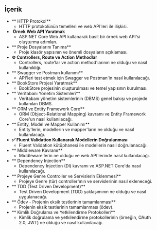 ##  İçerik

* ** HTTP Protokol**
    * HTTP protokolünün temelleri ve web API'leri ile ilişkisi.
* **️ Örnek Web API Yaratmak**
    * ASP.NET Core Web API kullanarak basit bir örnek web API'si oluşturma adımları.
* ** Proje Dosyalarını Tanıma**
    * Proje klasör yapısının ve önemli dosyaların açıklaması.
* **⚙️ Controllers, Route ve Action Methodlar**
    * Controllers, route'lar ve action method'larının ne olduğu ve nasıl kullanıldığı.
* ** Swagger ve Postman kullanımı**
    * API'leri test etmek için Swagger ve Postman'in nasıl kullanılacağı.
* ** BookStore Projesi Yaratmak**
    * BookStore projesinin oluşturulması ve temel yapısının kurulması.
* ** Veritabanı Yönetim Sistemleri**
    * Veritabanı yönetim sistemlerinin (DBMS) genel bakışı ve projede kullanılan DBMS.
* ** ORM ve Entity Framework Core**
    * ORM (Object-Relational Mapping) kavramı ve Entity Framework Core'un nasıl kullanılacağı.
* ** Entity, Model ve Mapper Kullanımı**
    * Entity'lerin, modellerin ve mapper'ların ne olduğu ve nasıl kullanılacağı.
* **✅ Fluent Validation Kullanarak Modellerin Doğrulanması**
    * Fluent Validation kütüphanesi ile modellerin nasıl doğrulanacağı.
* ** Middleware Kavramı**
    * Middleware'lerin ne olduğu ve web API'lerinde nasıl kullanılacağı.
* ** Dependency Injection**
    * Dependency Injection (DI) kavramı ve ASP.NET Core'da nasıl kullanılacağı.
* ** Projeye Genre Controller ve Servislerin Eklenmesi**
    * Projeye Genre (tür) controller'ının ve servislerinin nasıl ekleneceği.
* ** TDD (Test Driven Development)**
    * Test Driven Development (TDD) yaklaşımının ne olduğu ve nasıl uygulanacağı.
* ** Ödev - Projenin eksik testlerinin tamamlanması**
    * Projenin eksik testlerinin tamamlanması (ödev).
* ** Kimlik Doğrulama ve Yetkilendirme Protokolleri**
    * Kimlik doğrulama ve yetkilendirme protokollerinin (örneğin, OAuth 2.0, JWT) ne olduğu ve nasıl kullanılacağı.
